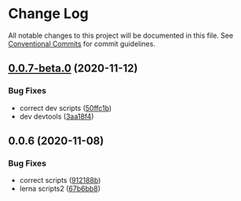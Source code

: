 # Change Log

All notable changes to this project will be documented in this file.
See [Conventional Commits](https://conventionalcommits.org) for commit guidelines.

## [0.0.7-beta.0](https://github.com/lawler61/mini-architecture/compare/@mini-architecture/pack@0.0.6...@mini-architecture/pack@0.0.7-beta.0) (2020-11-12)


### Bug Fixes

* correct dev scripts ([50ffc1b](https://github.com/lawler61/mini-architecture/commit/50ffc1bbbb3750525b0e43ed850e200be650ada3))
* dev devtools ([3aa18f4](https://github.com/lawler61/mini-architecture/commit/3aa18f42b04b02d524c2fbde18061110bdb0150e))





## 0.0.6 (2020-11-08)


### Bug Fixes

* correct scripts ([912188b](https://github.com/lawler61/mini-architecture/commit/912188ba515b35feb95839925fccea8eb3cfa2b0))
* lerna scripts2 ([67b6bb8](https://github.com/lawler61/mini-architecture/commit/67b6bb85b2c00f86109022f778743bfe4b1ca03a))
